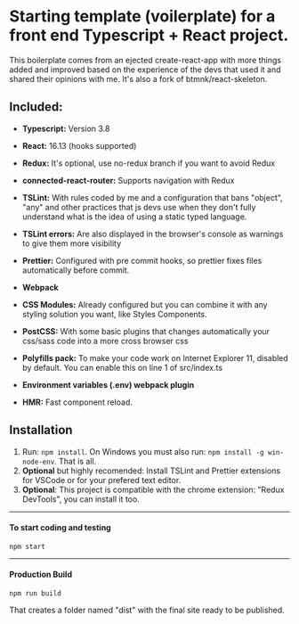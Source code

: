 # Starting template (voilerplate) for a front end Typescript + React project.

This boilerplate comes from an ejected create-react-app with more things added and improved based on the experience of the devs that used it and shared their opinions with me. It's also a fork of btmnk/react-skeleton.

## Included:

-  **Typescript:** Version 3.8

-  **React:** 16.13 (hooks supported)

-  **Redux:** It's optional, use no-redux branch if you want to avoid Redux

-  **connected-react-router:** Supports navigation with Redux

-  **TSLint:** With rules coded by me and a configuration that bans "object", "any" and other practices that js devs use when they don't fully understand what is the idea of using a static typed language.

-  **TSLint errors:** Are also displayed in the browser's console as warnings to give them more visibility

-  **Prettier:** Configured with pre commit hooks, so prettier fixes files automatically before commit.

-  **Webpack**

-  **CSS Modules:** Already configured but you can combine it with any styling solution you want, like Styles Components.

-  **PostCSS:** With some basic plugins that changes automatically your css/sass code into a more cross browser css

-  **Polyfills pack:** To make your code work on Internet Explorer 11, disabled by default. You can enable this on line 1 of src/index.ts

-  **Environment variables (.env) webpack plugin**

-  **HMR:** Fast component reload.

## Installation

1. Run: `npm install`. On Windows you must also run: `npm install -g win-node-env`. That is all.
2. **Optional** but highly recomended: Install TSLint and Prettier extensions for VSCode or for your prefered text editor.
3. **Optional**: This project is compatible with the chrome extension: "Redux DevTools", you can install it too.

---

#### To start coding and testing

```
npm start
```

---

#### Production Build

```
npm run build
```

That creates a folder named "dist" with the final site ready to be published.

